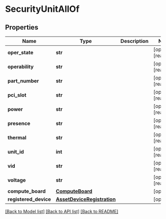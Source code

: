 # SecurityUnitAllOf

## Properties
Name | Type | Description | Notes
------------ | ------------- | ------------- | -------------
**oper_state** | **str** |  | [optional] [readonly] 
**operability** | **str** |  | [optional] [readonly] 
**part_number** | **str** |  | [optional] [readonly] 
**pci_slot** | **str** |  | [optional] [readonly] 
**power** | **str** |  | [optional] [readonly] 
**presence** | **str** |  | [optional] [readonly] 
**thermal** | **str** |  | [optional] [readonly] 
**unit_id** | **int** |  | [optional] [readonly] 
**vid** | **str** |  | [optional] [readonly] 
**voltage** | **str** |  | [optional] [readonly] 
**compute_board** | [**ComputeBoard**](.md) |  | [optional] 
**registered_device** | [**AssetDeviceRegistration**](.md) |  | [optional] 

[[Back to Model list]](../README.md#documentation-for-models) [[Back to API list]](../README.md#documentation-for-api-endpoints) [[Back to README]](../README.md)


